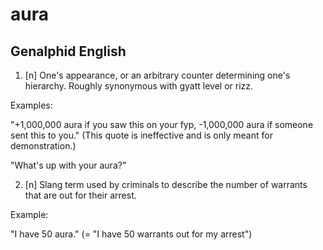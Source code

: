 # aura
## Genalphid English

1. [n] One's appearance, or an arbitrary counter determining one's hierarchy. Roughly synonymous with gyatt level or rizz.

Examples:

"+1,000,000 aura if you saw this on your fyp, -1,000,000 aura if someone sent this to you." (This quote is ineffective and is only meant for demonstration.)

"What's up with your aura?"

2. [n] Slang term used by criminals to describe the number of warrants that are out for their arrest.

Example:

"I have 50 aura." (= "I have 50 warrants out for my arrest")
